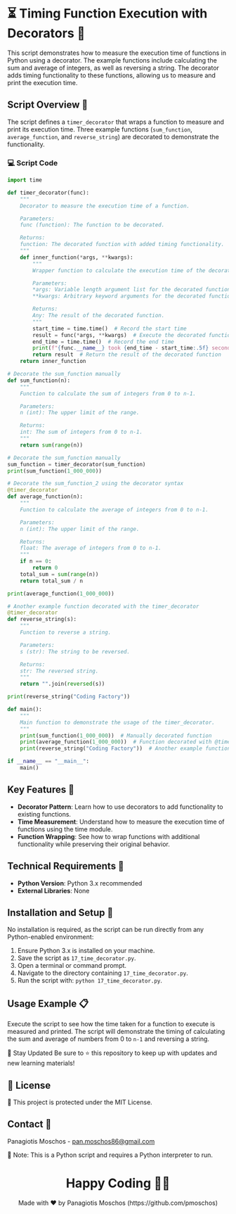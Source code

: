 # ⏳ Timing Function Execution with Decorators 🔄

This script demonstrates how to measure the execution time of functions in Python using a decorator. The example functions include calculating the sum and average of integers, as well as reversing a string. The decorator adds timing functionality to these functions, allowing us to measure and print the execution time.

## Script Overview 📘

The script defines a `timer_decorator` that wraps a function to measure and print its execution time. Three example functions (`sum_function`, `average_function`, and `reverse_string`) are decorated to demonstrate the functionality.

### :computer: Script Code

```python
import time

def timer_decorator(func):
    """
    Decorator to measure the execution time of a function.

    Parameters:
    func (function): The function to be decorated.

    Returns:
    function: The decorated function with added timing functionality.
    """
    def inner_function(*args, **kwargs):
        """
        Wrapper function to calculate the execution time of the decorated function.

        Parameters:
        *args: Variable length argument list for the decorated function.
        **kwargs: Arbitrary keyword arguments for the decorated function.

        Returns:
        Any: The result of the decorated function.
        """
        start_time = time.time()  # Record the start time
        result = func(*args, **kwargs)  # Execute the decorated function
        end_time = time.time()  # Record the end time
        print(f"{func.__name__} took {end_time - start_time:.5f} seconds to run.")
        return result  # Return the result of the decorated function
    return inner_function

# Decorate the sum_function manually
def sum_function(n):
    """
    Function to calculate the sum of integers from 0 to n-1.

    Parameters:
    n (int): The upper limit of the range.

    Returns:
    int: The sum of integers from 0 to n-1.
    """
    return sum(range(n))

# Decorate the sum_function manually
sum_function = timer_decorator(sum_function)
print(sum_function(1_000_000))

# Decorate the sum_function_2 using the decorator syntax
@timer_decorator
def average_function(n):
    """
    Function to calculate the average of integers from 0 to n-1.

    Parameters:
    n (int): The upper limit of the range.

    Returns:
    float: The average of integers from 0 to n-1.
    """
    if n == 0:
        return 0
    total_sum = sum(range(n))
    return total_sum / n

print(average_function(1_000_000))

# Another example function decorated with the timer_decorator
@timer_decorator
def reverse_string(s):
    """
    Function to reverse a string.

    Parameters:
    s (str): The string to be reversed.

    Returns:
    str: The reversed string.
    """
    return "".join(reversed(s))

print(reverse_string("Coding Factory"))

def main():
    """
    Main function to demonstrate the usage of the timer_decorator.
    """
    print(sum_function(1_000_000))  # Manually decorated function
    print(average_function(1_000_000))  # Function decorated with @timer_decorator
    print(reverse_string("Coding Factory"))  # Another example function decorated with @timer_decorator

if __name__ == "__main__":
    main()
```

## Key Features 🌟
- **Decorator Pattern**: Learn how to use decorators to add functionality to existing functions.
- **Time Measurement**: Understand how to measure the execution time of functions using the time module.
- **Function Wrapping**: See how to wrap functions with additional functionality while preserving their original behavior.

## Technical Requirements 🔧
- **Python Version**: Python 3.x recommended
- **External Libraries**: None

## Installation and Setup 🚀
No installation is required, as the script can be run directly from any Python-enabled environment:

1. Ensure Python 3.x is installed on your machine.
2. Save the script as `17_time_decorator.py`.
3. Open a terminal or command prompt.
4. Navigate to the directory containing `17_time_decorator.py`.
5. Run the script with: `python 17_time_decorator.py`.

## Usage Example 📋
Execute the script to see how the time taken for a function to execute is measured and printed. The script will demonstrate the timing of calculating the sum and average of numbers from 0 to `n-1` and reversing a string.

📢 Stay Updated
Be sure to ⭐ this repository to keep up with updates and new learning materials!

## 📄 License
🔐 This project is protected under the MIT License.

## Contact 📧
Panagiotis Moschos - pan.moschos86@gmail.com

🔗 Note: This is a Python script and requires a Python interpreter to run.

<h1 align="center">Happy Coding 👨‍💻</h1>
<p align="center">
  Made with ❤️ by Panagiotis Moschos (https://github.com/pmoschos)
</p>
